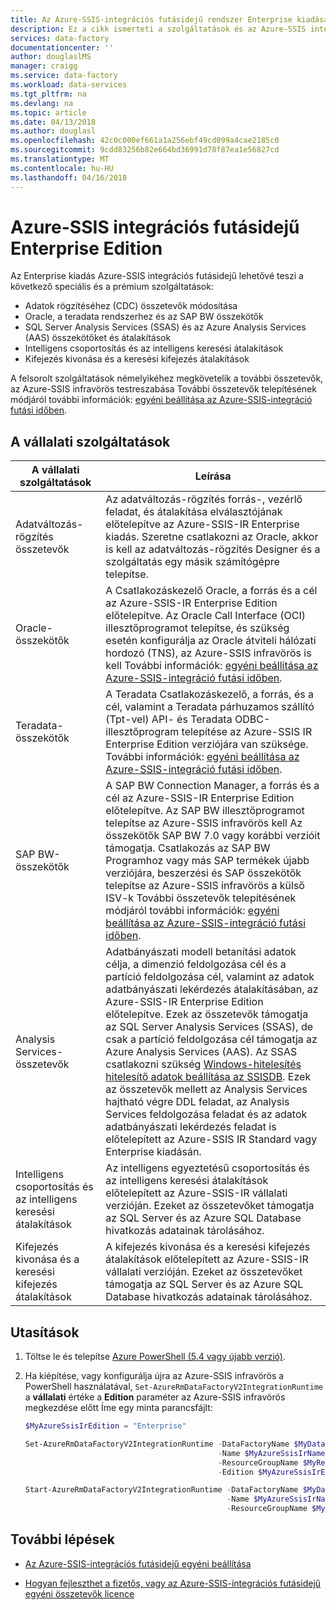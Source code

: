 ```yaml
---
title: Az Azure-SSIS-integrációs futásidejű rendszer Enterprise kiadásában |} Microsoft Docs
description: Ez a cikk ismerteti a szolgáltatások és az Azure-SSIS integrációs futásidejű konfigurálását, Enterprise Edition
services: data-factory
documentationcenter: ''
author: douglaslMS
manager: craigg
ms.service: data-factory
ms.workload: data-services
ms.tgt_pltfrm: na
ms.devlang: na
ms.topic: article
ms.date: 04/13/2018
ms.author: douglasl
ms.openlocfilehash: 42c0c000ef661a1a256ebf49cd099a4cae2185c0
ms.sourcegitcommit: 9cdd83256b82e664bd36991d78f87ea1e56827cd
ms.translationtype: MT
ms.contentlocale: hu-HU
ms.lasthandoff: 04/16/2018
---
```

# <a name="enterprise-edition-of-the-azure-ssis-integration-runtime"></a>Azure-SSIS integrációs futásidejű Enterprise Edition

Az Enterprise kiadás Azure-SSIS integrációs futásidejű lehetővé teszi a következő speciális és a prémium szolgáltatások:
-   Adatok rögzítéséhez (CDC) összetevők módosítása
-   Oracle, a teradata rendszerhez és az SAP BW összekötők
-   SQL Server Analysis Services (SSAS) és az Azure Analysis Services (AAS) összekötőket és átalakítások
-   Intelligens csoportosítás és az intelligens keresési átalakítások
-   Kifejezés kivonása és a keresési kifejezés átalakítások

A felsorolt szolgáltatások némelyikéhez megkövetelik a további összetevők, az Azure-SSIS infravörös testreszabása További összetevők telepítésének módjáról további információk: [egyéni beállítása az Azure-SSIS-integráció futási időben](how-to-configure-azure-ssis-ir-custom-setup.md).

## <a name="enterprise-features"></a>A vállalati szolgáltatások

| **A vállalati szolgáltatások** | **Leírása** |
|---|---|
| Adatváltozás-rögzítés összetevők | Az adatváltozás-rögzítés forrás-, vezérlő feladat, és átalakítása elválasztójának előtelepítve az Azure-SSIS-IR Enterprise kiadás. Szeretne csatlakozni az Oracle, akkor is kell az adatváltozás-rögzítés Designer és a szolgáltatás egy másik számítógépre telepítse. |
| Oracle-összekötők | A Csatlakozáskezelő Oracle, a forrás és a cél az Azure-SSIS-IR Enterprise Edition előtelepítve. Az Oracle Call Interface (OCI) illesztőprogramot telepítse, és szükség esetén konfigurálja az Oracle átviteli hálózati hordozó (TNS), az Azure-SSIS infravörös is kell További információk: [egyéni beállítása az Azure-SSIS-integráció futási időben](how-to-configure-azure-ssis-ir-custom-setup.md). |
| Teradata-összekötők | A Teradata Csatlakozáskezelő, a forrás, és a cél, valamint a Teradata párhuzamos szállító (Tpt-vel) API- és Teradata ODBC-illesztőprogram telepítése az Azure-SSIS IR Enterprise Edition verziójára van szüksége. További információk: [egyéni beállítása az Azure-SSIS-integráció futási időben](how-to-configure-azure-ssis-ir-custom-setup.md). |
| SAP BW-összekötők | A SAP BW Connection Manager, a forrás és a cél az Azure-SSIS-IR Enterprise Edition előtelepítve. Az SAP BW illesztőprogramot telepítse az Azure-SSIS infravörös kell Az összekötők SAP BW 7.0 vagy korábbi verzióit támogatja. Csatlakozás az SAP BW Programhoz vagy más SAP termékek újabb verziójára, beszerzési és SAP összekötők telepítse az Azure-SSIS infravörös a külső ISV-k További összetevők telepítésének módjáról további információk: [egyéni beállítása az Azure-SSIS-integráció futási időben](how-to-configure-azure-ssis-ir-custom-setup.md). |
| Analysis Services-összetevők               | Adatbányászati modell betanítási adatok célja, a dimenzió feldolgozása cél és a partíció feldolgozása cél, valamint az adatok adatbányászati lekérdezés átalakításában, az Azure-SSIS-IR Enterprise Edition előtelepítve. Ezek az összetevők támogatja az SQL Server Analysis Services (SSAS), de csak a partíció feldolgozása cél támogatja az Azure Analysis Services (AAS). Az SSAS csatlakozni szükség [Windows-hitelesítés hitelesítő adatok beállítása az SSISDB](https://docs.microsoft.com/sql/integration-services/lift-shift/ssis-azure-connect-with-windows-auth). Ezek az összetevők mellett az Analysis Services hajtható végre DDL feladat, az Analysis Services feldolgozása feladat és az adatok adatbányászati lekérdezés feladat is előtelepített az Azure-SSIS IR Standard vagy Enterprise kiadásán. |
| Intelligens csoportosítás és az intelligens keresési átalakítások  | Az intelligens egyeztetésű csoportosítás és az intelligens keresési átalakítások előtelepített az Azure-SSIS-IR vállalati verzióján. Ezeket az összetevőket támogatja az SQL Server és az Azure SQL Database hivatkozás adatainak tárolásához. |
| Kifejezés kivonása és a keresési kifejezés átalakítások | A kifejezés kivonása és a keresési kifejezés átalakítások előtelepített az Azure-SSIS-IR vállalati verzióján. Ezeket az összetevőket támogatja az SQL Server és az Azure SQL Database hivatkozás adatainak tárolásához. |

## <a name="instructions"></a>Utasítások

1.  Töltse le és telepítse [Azure PowerShell (5.4 vagy újabb verzió)](https://github.com/Azure/azure-powershell/releases/tag/v5.5.0-March2018).

2.  Ha kiépítése, vagy konfigurálja újra az Azure-SSIS infravörös a PowerShell használatával, `Set-AzureRmDataFactoryV2IntegrationRuntime` a **vállalati** értéke a **Edition** paraméter az Azure-SSIS infravörös megkezdése előtt Íme egy minta parancsfájlt:

    ```powershell
    $MyAzureSsisIrEdition = "Enterprise"

    Set-AzureRmDataFactoryV2IntegrationRuntime -DataFactoryName $MyDataFactoryName
                                               -Name $MyAzureSsisIrName
                                               -ResourceGroupName $MyResourceGroupName
                                               -Edition $MyAzureSsisIrEdition

    Start-AzureRmDataFactoryV2IntegrationRuntime -DataFactoryName $MyDataFactoryName
                                                 -Name $MyAzureSsisIrName
                                                 -ResourceGroupName $MyResourceGroupName
    ```

## <a name="next-steps"></a>További lépések

-   [Az Azure-SSIS-integrációs futásidejű egyéni beállítása](how-to-configure-azure-ssis-ir-custom-setup.md)

-   [Hogyan fejleszthet a fizetős, vagy az Azure-SSIS-integrációs futásidejű egyéni összetevők licence](how-to-develop-azure-ssis-ir-licensed-components.md)
